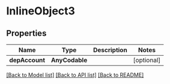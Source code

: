 # InlineObject3

## Properties
Name | Type | Description | Notes
------------ | ------------- | ------------- | -------------
**depAccount** | **AnyCodable** |  | [optional] 

[[Back to Model list]](../README.md#documentation-for-models) [[Back to API list]](../README.md#documentation-for-api-endpoints) [[Back to README]](../README.md)


